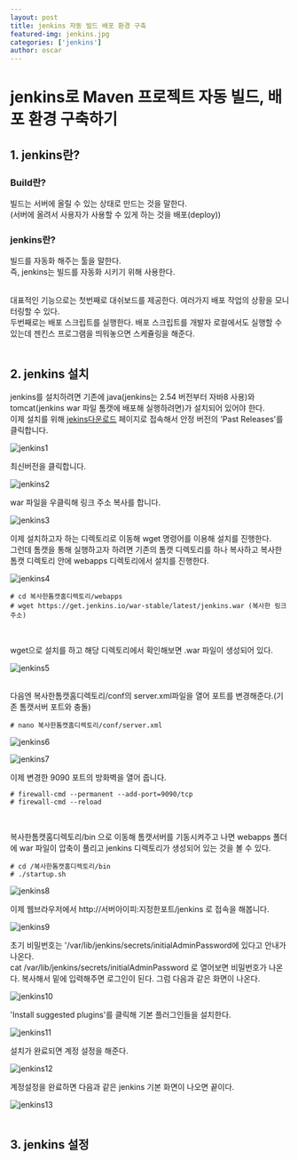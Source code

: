 ```yaml
---
layout: post
title: jenkins 자동 빌드 배포 환경 구축
featured-img: jenkins.jpg
categories: ['jenkins']
author: oscar
---
```


# jenkins로 Maven 프로젝트 자동 빌드, 배포 환경 구축하기

## 1. jenkins란?

### Build란?
빌드는 서버에 올릴 수 있는 상태로 만드는 것을 말한다.<br>
(서버에 올려서 사용자가 사용할 수 있게 하는 것을 배포(deploy))
<br>

### jenkins란?
빌드를 자동화 해주는 툴을 말한다.<br>
즉, jenkins는 빌드를 자동화 시키기 위해 사용한다.<br><br>

대표적인 기능으로는 첫번째로 대쉬보드를 제공한다. 여러가지 배포 작업의 상황을 모니터링할 수 있다.
<br>
두번째로는 배포 스크립트를 실행한다. 배포 스크립트를 개발자 로컬에서도 실행할 수 있는데 젠킨스 프로그램을 띄워놓으면 스케쥴링을 해준다.
<br><br>

## 2. jenkins 설치

jenkins를 설치하려면 기존에 java(jenkins는 2.54 버전부터 자바8 사용)와 tomcat(jenkins war 파일 톰캣에 배포해 실행하려면)가 설치되어 있어야 한다.
<br>
이제 설치를 위해 [jekins다운로드](https://www.jenkins.io/download/) 페이지로 접속해서 안정 버전의 'Past Releases'를 클릭합니다.
<br>

![jenkins1](../image/oscar/2021-07-07_jenkins/1.png)
<br>

최신버전을 클릭합니다.
<br>

![jenkins2](../image/oscar/2021-07-07_jenkins/2.png)
<br>

war 파일을 우클릭해 링크 주소 복사를 합니다.
<br>

![jenkins3](../image/oscar/2021-07-07_jenkins/3.png)
<br>

이제 설치하고자 하는 디렉토리로 이동해 wget 명령어를 이용해 설치를 진행한다.<br>
그런데 톰캣을 통해 실행하고자 하려면 기존의 톰캣 디렉토리를 하나 복사하고 복사한 톰캣 디렉토리 안에 webapps 디렉토리에서 설치를 진행한다.
<br>

![jenkins4](../image/oscar/2021-07-07_jenkins/4.png)
<br>

```
# cd 복사한톰캣홈디렉토리/webapps
# wget https://get.jenkins.io/war-stable/latest/jenkins.war (복사한 링크 주소)
```
<br>

wget으로 설치를 하고 해당 디렉토리에서 확인해보면 .war 파일이 생성되어 있다.
<br>

![jenkins5](../image/oscar/2021-07-07_jenkins/5.png)
<br><br>

다음엔 복사한톰캣홈디렉토리/conf의 server.xml파일을 열어 포트를 변경해준다.(기존 톰캣서버 포트와 충돌)
<br>

```
# nano 복사한톰캣홈디렉토리/conf/server.xml
```

![jenkins6](../image/oscar/2021-07-07_jenkins/6.png)
<br>

![jenkins7](../image/oscar/2021-07-07_jenkins/7.png)
<br>

이제 변경한 9090 포트의 방화벽을 열어 줍니다.

```
# firewall-cmd --permanent --add-port=9090/tcp
# firewall-cmd --reload
```
<br>

복사한톰캣홈디렉토리/bin 으로 이동해 톰캣서버를 기동시켜주고 나면 webapps 폴더에 war 파일이 압축이 풀리고 jenkins 디렉토리가 생성되어 있는 것을 볼 수 있다.

```
# cd /복사한톰캣홈디렉토리/bin
# ./startup.sh
```

![jenkins8](../image/oscar/2021-07-07_jenkins/8.png)
<br>

이제 웹브라우저에서 http://서버아이피:지정한포트/jenkins 로 접속을 해봅니다.
<br>

![jenkins9](../image/oscar/2021-07-07_jenkins/9.png)
<br>

초기 비밀번호는 '/var/lib/jenkins/secrets/initialAdminPassword에 있다고 안내가 나온다.<br>
cat /var/lib/jenkins/secrets/initialAdminPassword 로 열어보면 비밀번호가 나온다. 복사해서 밑에 입력해주면 로그인이 된다. 그럼 다음과 같은 화면이 나온다.
<br>

![jenkins10](../image/oscar/2021-07-07_jenkins/10.png)
<br>

'Install suggested plugins'를 클릭해 기본 플러그인들을 설치한다.
<br>

![jenkins11](../image/oscar/2021-07-07_jenkins/11.png)
<br>

설치가 완료되면 계정 설정을 해준다.
<br>

![jenkins12](../image/oscar/2021-07-07_jenkins/12.png)
<br>

계정설정을 완료하면 다음과 같은 jenkins 기본 화면이 나오면 끝이다.
<br>

![jenkins13](../image/oscar/2021-07-07_jenkins/13.png)
<br><br>

## 3. jenkins 설정












